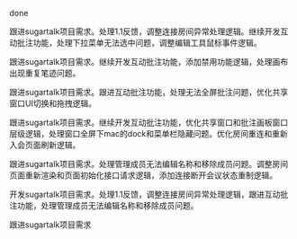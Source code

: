 done

跟进sugartalk项目需求。处理1.1反馈，调整连接房间异常处理逻辑。继续开发互动批注功能，处理下拉菜单无法选中问题，调整编辑工具鼠标事件逻辑。

跟进sugartalk项目需求。继续开发互动批注功能，添加禁用功能逻辑，处理画布出现重复笔迹问题。

跟进sugartalk项目需求。跟进互动批注功能，处理无法全屏批注问题，优化共享窗口UI切换和拖拽逻辑。

跟进sugartalk项目需求。继续开发互动批注功能，优化共享窗口和批注画板窗口层级逻辑，处理窗口全屏下mac的dock和菜单栏隐藏问题。优化房间重连和重新入会页面刷新逻辑。

跟进sugartalk项目需求。处理管理成员无法编辑名称和移除成员问题。调整房间页面重新渲染和页面初始化接口请求逻辑，添加连接断开会议状态重制逻辑。





开发sugartalk项目需求。处理1.1反馈，调整连接房间异常处理逻辑，跟进互动批注功能，处理管理成员无法编辑名称和移除成员问题。



跟进sugartalk项目需求

